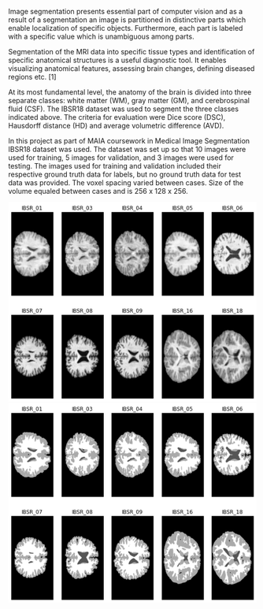 Image segmentation presents essential part of computer vision and as a result of a segmentation an image is partitioned in distinctive parts which enable localization of specific objects. Furthermore, each part is labeled with a specific value which is unambiguous among parts.

Segmentation of the MRI data into specific tissue types and identification  of specific anatomical structures is a useful diagnostic tool. It enables visualizing anatomical features, assessing brain changes, defining diseased regions etc. [1]

At its most fundamental level, the anatomy of the brain is divided into three separate classes: white matter (WM), gray matter (GM), and cerebrospinal fluid (CSF). The IBSR18 dataset was used to segment the three classes indicated above. The criteria for evaluation were Dice score (DSC), Hausdorff distance (HD) and average volumetric difference (AVD).

In this project as part of MAIA coursework in Medical Image Segmentation IBSR18 dataset was used. The dataset was set up so that 10 images were used for training, 5 images for validation, and 3 images were used for testing. The images used for training and validation included their respective ground truth data for labels, but no ground truth data for test data was provided. The voxel spacing varied between cases. Size of the volume equaled between cases and is 256 x 128 x 256.

![alt-text-1](https://raw.githubusercontent.com/inspj/IBSR18-Segmetation/main/Images/Base_Images.png "Intensity Images") ![alt-text-2](https://github.com/inspj/IBSR18-Segmetation/blob/main/Images/Base_Labels.png?raw=true "Label Images")
